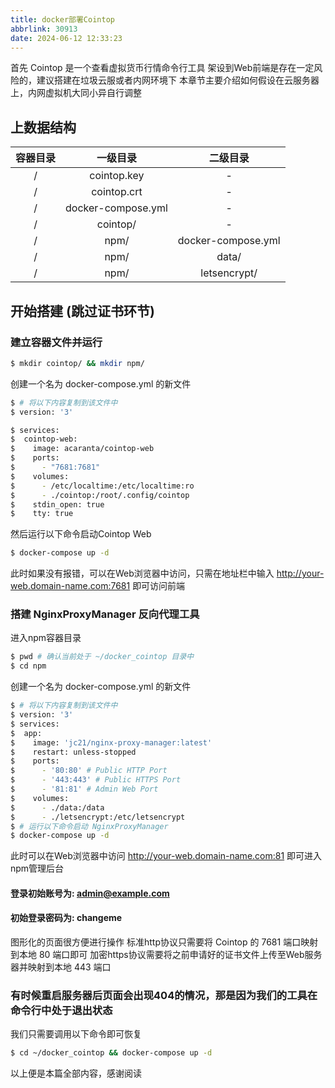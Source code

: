 ```yaml
---
title: docker部署Cointop
abbrlink: 30913
date: 2024-06-12 12:33:23
---
```

首先 Cointop 是一个查看虚拟货币行情命令行工具
架设到Web前端是存在一定风险的，建议搭建在垃圾云服或者内网环境下
本章节主要介绍如何假设在云服务器上，内网虚拟机大同小异自行调整

## 上数据结构

| 容器目录 | 一级目录 | 二级目录 |
| :------: | :------: | :------: |
| / | cointop.key | - |
| / | cointop.crt | - |
| / | docker-compose.yml | - |
| / | cointop/  | - |
| / | npm/ | docker-compose.yml |
| / | npm/ | data/ |
| / | npm/ | letsencrypt/ |

## 开始搭建 (跳过证书环节)

### 建立容器文件并运行

``` bash
$ mkdir cointop/ && mkdir npm/
```
创建一个名为 docker-compose.yml 的新文件

```bash
$ # 将以下内容复制到该文件中
$ version: '3'

$ services:
$  cointop-web:
$    image: acaranta/cointop-web
$    ports:
$      - "7681:7681"
$    volumes:
$      - /etc/localtime:/etc/localtime:ro
$      - ./cointop:/root/.config/cointop
$    stdin_open: true
$    tty: true
```

然后运行以下命令启动Cointop Web

```bash
$ docker-compose up -d
```

此时如果没有报错，可以在Web浏览器中访问，只需在地址栏中输入 http://your-web.domain-name.com:7681
即可访问前端

### 搭建 NginxProxyManager 反向代理工具
进入npm容器目录

```bash
$ pwd # 确认当前处于 ~/docker_cointop 目录中
$ cd npm
```

创建一个名为 docker-compose.yml 的新文件

```bash
$ # 将以下内容复制到该文件中
$ version: '3'
$ services:
$  app:
$    image: 'jc21/nginx-proxy-manager:latest'
$    restart: unless-stopped
$    ports:
$      - '80:80' # Public HTTP Port
$      - '443:443' # Public HTTPS Port
$      - '81:81' # Admin Web Port
$    volumes:
$      - ./data:/data
$      - ./letsencrypt:/etc/letsencrypt
$ # 运行以下命令启动 NginxProxyManager
$ docker-compose up -d
```

此时可以在Web浏览器中访问 http://your-web.domain-name.com:81 
即可进入npm管理后台

#### 登录初始账号为: **admin@example.com**
#### 初始登录密码为: **changeme**
图形化的页面很方便进行操作
标准http协议只需要将 Cointop 的 7681 端口映射到本地 80 端口即可
加密https协议需要将之前申请好的证书文件上传至Web服务器并映射到本地 443 端口

### 有时候重启服务器后页面会出现404的情况，那是因为我们的工具在命令行中处于退出状态
我们只需要调用以下命令即可恢复

```bash
$ cd ~/docker_cointop && docker-compose up -d
```

以上便是本篇全部内容，感谢阅读